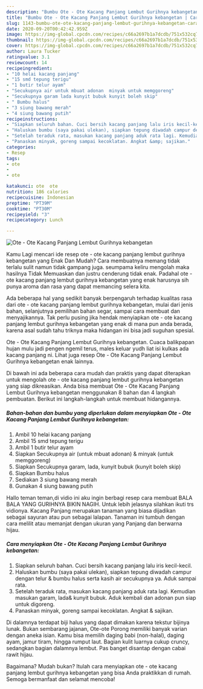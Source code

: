 ```yaml
---
description: "Bumbu Ote - Ote Kacang Panjang Lembut Gurihnya kebangetan | Cara Masak Ote - Ote Kacang Panjang Lembut Gurihnya kebangetan Yang Mudah Dan Praktis"
title: "Bumbu Ote - Ote Kacang Panjang Lembut Gurihnya kebangetan | Cara Masak Ote - Ote Kacang Panjang Lembut Gurihnya kebangetan Yang Mudah Dan Praktis"
slug: 1143-bumbu-ote-ote-kacang-panjang-lembut-gurihnya-kebangetan-cara-masak-ote-ote-kacang-panjang-lembut-gurihnya-kebangetan-yang-mudah-dan-praktis
date: 2020-09-20T00:42:42.959Z
image: https://img-global.cpcdn.com/recipes/c66a2697b1a7dcdb/751x532cq70/ote-ote-kacang-panjang-lembut-gurihnya-kebangetan-foto-resep-utama.jpg
thumbnail: https://img-global.cpcdn.com/recipes/c66a2697b1a7dcdb/751x532cq70/ote-ote-kacang-panjang-lembut-gurihnya-kebangetan-foto-resep-utama.jpg
cover: https://img-global.cpcdn.com/recipes/c66a2697b1a7dcdb/751x532cq70/ote-ote-kacang-panjang-lembut-gurihnya-kebangetan-foto-resep-utama.jpg
author: Laura Tucker
ratingvalue: 3.1
reviewcount: 14
recipeingredient:
- "10 helai kacang panjang"
- "15 smd tepung terigu"
- "1 butir telur ayam"
- "Secukupnya air untuk mbuat adonan  minyak untuk memggoreng"
- "Secukupnya garam lada kunyit bubuk kunyit boleh skip"
- " Bumbu halus"
- "3 siung bawang merah"
- "4 siung bawang putih"
recipeinstructions:
- "Siapkan seluruh bahan. Cuci bersih kacang panjang lalu iris kecil-kecil."
- "Haluskan bumbu (saya pakai ulekan), siapkan tepung diwadah campur dengan telur &amp; bumbu halus serta kasih air secukupnya ya. Aduk sampai rata."
- "Setelah teraduk rata, masukan kacang panjang aduk rata lagi. Kemudian masukan garam, lada&amp; kunyit bubuk. Aduk kembali dan adonan pun siap untuk digoreng."
- "Panaskan minyak, goreng sampai kecoklatan. Angkat &amp; sajikan."
categories:
- Resep
tags:
- ote
- 
- ote

katakunci: ote  ote 
nutrition: 186 calories
recipecuisine: Indonesian
preptime: "PT39M"
cooktime: "PT30M"
recipeyield: "3"
recipecategory: Lunch

---
```



![Ote - Ote Kacang Panjang Lembut Gurihnya kebangetan](https://img-global.cpcdn.com/recipes/c66a2697b1a7dcdb/751x532cq70/ote-ote-kacang-panjang-lembut-gurihnya-kebangetan-foto-resep-utama.jpg)

Kamu Lagi mencari ide resep ote - ote kacang panjang lembut gurihnya kebangetan yang Enak Dan Mudah? Cara membuatnya memang tidak terlalu sulit namun tidak gampang juga. seumpama keliru mengolah maka hasilnya Tidak Memuaskan dan justru cenderung tidak enak. Padahal ote - ote kacang panjang lembut gurihnya kebangetan yang enak harusnya sih punya aroma dan rasa yang dapat memancing selera kita.

Ada beberapa hal yang sedikit banyak berpengaruh terhadap kualitas rasa dari ote - ote kacang panjang lembut gurihnya kebangetan, mulai dari jenis bahan, selanjutnya pemilihan bahan segar, sampai cara membuat dan menyajikannya. Tak perlu pusing jika hendak menyiapkan ote - ote kacang panjang lembut gurihnya kebangetan yang enak di mana pun anda berada, karena asal sudah tahu triknya maka hidangan ini bisa jadi suguhan spesial.

Ote - Ote Kacang Panjang Lembut Gurihnya kebangetan. Cuaca balikpapan hujan mulu jadi pengen ngemil terus, males keluar yudh liat isi kulkas ada kacang panjang ni. Lihat juga resep Ote - Ote Kacang Panjang Lembut Gurihnya kebangetan enak lainnya.


Di bawah ini ada beberapa cara mudah dan praktis yang dapat diterapkan untuk mengolah ote - ote kacang panjang lembut gurihnya kebangetan yang siap dikreasikan. Anda bisa membuat Ote - Ote Kacang Panjang Lembut Gurihnya kebangetan menggunakan 8 bahan dan 4 langkah pembuatan. Berikut ini langkah-langkah untuk membuat hidangannya.

<!--inarticleads1-->

##### Bahan-bahan dan bumbu yang diperlukan dalam menyiapkan Ote - Ote Kacang Panjang Lembut Gurihnya kebangetan:

1. Ambil 10 helai kacang panjang
1. Ambil 15 smd tepung terigu
1. Ambil 1 butir telur ayam
1. Siapkan Secukupnya air (untuk mbuat adonan) &amp; minyak (untuk memggoreng)
1. Siapkan Secukupnya garam, lada, kunyit bubuk (kunyit boleh skip)
1. Siapkan  Bumbu halus
1. Sediakan 3 siung bawang merah
1. Gunakan 4 siung bawang putih


Hallo teman teman,di vidio ini aku ingin berbagi resep cara membuat BALA BALA YANG GURIHNYA BIKIN NAGIH. Untuk lebih jelasnya silahkan ikuti trs vidionya. Kacang Panjang merupakan tanaman yang biasa dijadikan sebagai sayuran atau pun sebagai lalapan. Tanaman ini tumbuh dengan cara melilit atau memanjat dengan ukuran yang Panjang dan berwarna hijau. 

<!--inarticleads2-->

##### Cara menyiapkan Ote - Ote Kacang Panjang Lembut Gurihnya kebangetan:

1. Siapkan seluruh bahan. Cuci bersih kacang panjang lalu iris kecil-kecil.
1. Haluskan bumbu (saya pakai ulekan), siapkan tepung diwadah campur dengan telur &amp; bumbu halus serta kasih air secukupnya ya. Aduk sampai rata.
1. Setelah teraduk rata, masukan kacang panjang aduk rata lagi. Kemudian masukan garam, lada&amp; kunyit bubuk. Aduk kembali dan adonan pun siap untuk digoreng.
1. Panaskan minyak, goreng sampai kecoklatan. Angkat &amp; sajikan.


Di dalamnya terdapat biji halus yang dapat dimakan karena tekstur bijinya lunak. Bukan sembarang jajanan, Ote-ote Porong memiliki banyak varian dengan aneka isian. Kamu bisa memilih daging babi (non-halal), daging ayam, jamur tiram, hingga rumput laut. Bagian kulit luarnya cukup cruncy, sedangkan bagian dalamnya lembut. Pas banget disantap dengan cabai rawit hijau. 

Bagaimana? Mudah bukan? Itulah cara menyiapkan ote - ote kacang panjang lembut gurihnya kebangetan yang bisa Anda praktikkan di rumah. Semoga bermanfaat dan selamat mencoba!
